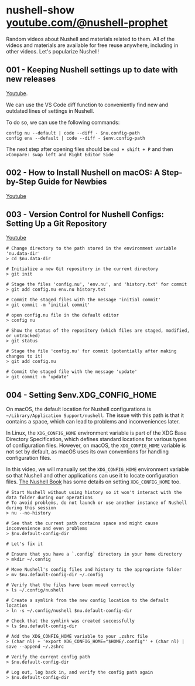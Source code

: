 # nushell-show [youtube.com/@nushell-prophet](https://www.youtube.com/@nushell-prophet)

Random videos about Nushell and materials related to them. 
All of the videos and materials are available for free reuse anywhere, including in other videos.
Let's popularize Nushell!

## 001 - Keeping Nushell settings up to date with new releases

[Youtube](https://youtu.be/OqJ4nFE46Eg).

We can use the VS Code diff function to conveniently find new and outdated lines of settings in Nushell.

To do so, we can use the following commands:
```
config nu --default | code --diff - $nu.config-path
config env --default | code --diff - $env.config-path
```

The next step after opening files should be `cmd + shift + P` and then `>Compare: swap left and Right Editor Side`

## 002 - How to Install Nushell on macOS: A Step-by-Step Guide for Newbies

[Youtube](https://youtu.be/tAJEIDUULdI)

## 003 - Version Control for Nushell Configs: Setting Up a Git Repository

[Youtube](https://youtu.be/vZh5XZsEjtE?si=OJYfDOVNb6kTqgJ8)

```nu
# Change directory to the path stored in the environment variable 'nu.data-dir'
> cd $nu.data-dir

# Initialize a new Git repository in the current directory
> git init

# Stage the files 'config.nu', 'env.nu', and 'history.txt' for commit
> git add config.nu env.nu history.txt

# Commit the staged files with the message 'initial commit'
> git commit -m 'initial commit'

# open config.nu file in the default editor
> config nu

# Show the status of the repository (which files are staged, modified, or untracked)
> git status

# Stage the file 'config.nu' for commit (potentially after making changes to it)
> git add config.nu

# Commit the staged file with the message 'update'
> git commit -m 'update'

```

## 004 - Setting $env.XDG_CONFIG_HOME

On macOS, the default location for Nushell configurations is `~/Library/Application Support/nushell`. The issue with this path is that it contains a space, which can lead to problems and inconveniences later.

In Linux, the `XDG_CONFIG_HOME` environment variable is part of the XDG Base Directory Specification, which defines standard locations for various types of configuration files. However, on macOS, the `XDG_CONFIG_HOME` variable is not set by default, as macOS uses its own conventions for handling configuration files.

In this video, we will manually set the `XDG_CONFIG_HOME` environment variable so that Nushell and other applications can use it to locate configuration files. [The Nushell Book](https://www.nushell.sh/book/configuration.html) has some details on setting `XDG_CONFIG_HOME` too.

```nu
# Start Nushell without using history so it won't interact with the data folder during our operations
# To avoid problems, do not launch or use another instance of Nushell during this session
> nu --no-history

# See that the current path contains space and might cause inconvenience and even problems
> $nu.default-config-dir

# Let's fix it

# Ensure that you have a `.config` directory in your home directory
> mkdir ~/.config

# Move Nushell's config files and history to the appropriate folder
> mv $nu.default-config-dir ~/.config

# Verify that the files have been moved correctly
> ls ~/.config/nushell

# Create a symlink from the new config location to the default location
> ln -s ~/.config/nushell $nu.default-config-dir

# Check that the symlink was created successfully
> ls $nu.default-config-dir

# Add the XDG_CONFIG_HOME variable to your .zshrc file
> (char nl) + 'export XDG_CONFIG_HOME="$HOME/.config"' + (char nl) | save --append ~/.zshrc

# Verify the current config path
> $nu.default-config-dir

# Log out, log back in, and verify the config path again
> $nu.default-config-dir

```

